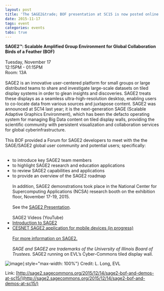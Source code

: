 ```yaml
---
layout: post
title: 'The SAGE2&trade; BOF presentation at SC15 is now posted online.'
date: 2015-11-17
tags: event
categories: events
tabs: true
---
```


<strong>SAGE2&trade;: Scalable Amplified Group Environment for Global Collaboration Birds of a Feather (BOF)</strong><br><br>
Tuesday, November 17<br>
12:15PM - 01:15PM<br>
Room: 13A<br><br>
SAGE2 is an innovative user-centered platform for small groups or large distributed teams to share and investigate large-scale datasets on tiled display systems in order to glean insights and discoveries. SAGE2 treats these displays as a seamless ultra-high-resolution desktop, enabling users to co-locate data from various sources and juxtapose content. SAGE2 was announced at SC14 last year; it is the next-generation SAGE (Scalable Adaptive Graphics Environment), which has been the defacto operating system for managing Big Data content on tiled display walls, providing the scientific community with persistent visualization and collaboration services for global cyberinfrastructure.<br><br>
This BOF provided a Forum for SAGE2 developers to meet with the the SAGE/SAGE2 global user community and potential users; specifically:<br><br>
- to introduce key SAGE2 team members<br>
- to highlight SAGE2 research and education applications<br>
- to review SAGE2 capabilities and applications<br>
- to provide an overview of the SAGE2 roadmap<br><br>
In addition, SAGE2 demonstrations took place in the National Center for Supercomputing Applications (NCSA) research booth on the exhibition floor, November 17-19, 2015.<br><br>
See the <a href="http://sage2.sagecommons.org/download/1403/">SAGE2 Presentation</a>.<br><br>
SAGE2 Videos (YouTube)<br>
- <a href="https://youtu.be/V9zGmQpaRUU">Introduction to SAGE2</a><br>
- <a href="https://youtu.be/Zptnv35S7Ec
">CESNET SAGE2 application for mobile devices (in progress)</a><br><br>
<a href="http://www.sagecommons.org">For more information on SAGE2.</a><br><br>
<i>SAGE and SAGE2 are trademarks of the University of Illinois Board of Trustees.</i>
SAGE2 running on EVL&rsquo;s Cyber-Commons tiled display wall.

![image](https://www.evl.uic.edu/output/originals/sage2-displays-cybercommons-2.png-srcw.jpg){:style="max-width: 100%"}
Credit: L. Long, EVL


Link: [http://sage2.sagecommons.org/2015/12/14/sage2-bof-and-demos-at-sc15/](http://sage2.sagecommons.org/2015/12/14/sage2-bof-and-demos-at-sc15/)
